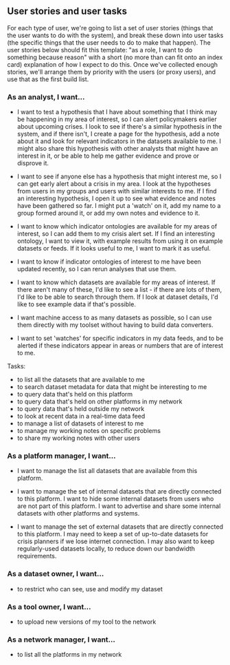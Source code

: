 ## User stories and user tasks

For each type of user, we're going to list a set of user stories (things that the user wants to do with the system), and break these down into user tasks (the specific things that the user needs to do to make that happen).  The user stories below should fit this template: "as a role, I want to do something because reason" with a short (no more than can fit onto an index card) explanation of how I expect to do this.  Once we've collected enough stories, we'll arrange them by priority with the users (or proxy users), and use that as the first build list. 

### As an analyst, I want... 

* I want to test a hypothesis that I have about something that I think may be happening in my area of interest, so I can alert policymakers earlier about upcoming crises. I look to see if there's a similar hypothesis in the system, and if there isn't, I create a page for the hypothesis, add a note about it and look for relevant indicators in the datasets available to me. I might also share this hypothesis with other analysts that might have an interest in it, or be able to help me gather evidence and prove or disprove it.

* I want to see if anyone else has a hypothesis that might interest me, so I can get early alert about a crisis in my area.  I look at the hypotheses from users in my groups and users with similar interests to me. If I find an interesting hypothesis, I open it up to see what evidence and notes have been gathered so far. I might put a 'watch' on it, add my name to a group formed around it, or add my own notes and evidence to it.

* I want to know which indicator ontologies are available for my areas of interest, so I can add them to my crisis alert set. If I find an interesting ontology, I want to view it, with example results from using it on example datasets or feeds. If it looks useful to me, I want to mark it as useful.

* I want to know if indicator ontologies of interest to me have been updated recently, so I can rerun analyses that use them.

* I want to know which datasets are available for my areas of interest.  If there aren't many of these, I'd like to see a list - if there are lots of them, I'd like to be able to search through them. If I look at dataset details, I'd like to see example data if that's possible.

* I want machine access to as many datasets as possible, so I can use them directly with my toolset without having to build data converters. 

* I want to set 'watches' for specific indicators in my data feeds, and to be alerted if these indicators appear in areas or numbers that are of interest to me. 

Tasks: 

* to list all the datasets that are available to me
* to search dataset metadata for data that might be interesting to me
* to query data that's held on this platform
* to query data that's held on other platforms in my network
* to query data that's held outside my network
* to look at recent data in a real-time data feed
* to manage a list of datasets of interest to me
* to manage my working notes on specific problems
* to share my working notes with other users

### As a platform manager, I want...

* I want to manage the list all datasets that are available from this platform. 

* I want to manage the set of internal datasets that are directly connected to this platform. I want to hide some internal datasets from users who are not part of this platform. I want to advertise and share some internal datasets with other platforms and systems.

* I want to manage the set of external datasets that are directly connected to this platform. I may need to keep a set of up-to-date datasets for crisis planners if we lose internet connection. I may also want to keep regularly-used datasets locally, to reduce down our bandwidth requirements.

### As a dataset owner, I want...

* to restrict who can see, use and modify my dataset

### As a tool owner, I want...

* to upload new versions of my tool to the network

### As a network manager, I want...

* to list all the platforms in my network
